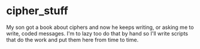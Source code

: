# cipher_stuff

My son got a book about ciphers and now he keeps writing, or asking me to write, coded messages. I'm to lazy too do that by hand so I'll write scripts that do the work and put them here from time to time.
